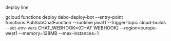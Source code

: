 deploy line



gcloud functions deploy debo-deploy-bot --entry-point functions.PubSubChatFunction --runtime java11 --trigger-topic cloud-builds 
--set-env-vars CHAT_WEBHOOK={CHAT WEBHOOK} --region=europe-west1 --memory=128MB --max-instances=1